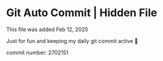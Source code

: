 # Git Auto Commit | Hidden File

This file was added Feb 12, 2025

Just for fun and keeping my daily git commit active 🤪

commit number: 2702151
